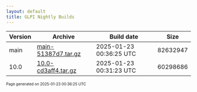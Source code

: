 ```yaml
---
layout: default
title: GLPI Nightly Builds
---
```


Version|Archive|Build date|Size
---|---|---|---
main|[main-51387d7.tar.gz](main-51387d7.tar.gz)|2025-01-23 00:36:25 UTC|82632947
10.0|[10.0-cd3aff4.tar.gz](10.0-cd3aff4.tar.gz)|2025-01-23 00:31:23 UTC|60298686

<font size="1">Page generated on 2025-01-23 00:36:25 UTC</font>
